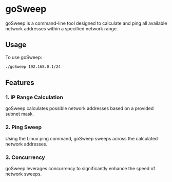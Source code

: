 # goSweep

goSweep is a command-line tool designed to calculate and ping all available network addresses within a specified network range.

## Usage

To use goSweep:

```bash
./goSweep 192.168.0.1/24
```

## Features

### 1. IP Range Calculation

goSweep calculates possible network addresses based on a provided subnet mask.

### 2. Ping Sweep

Using the Linux ping command, goSweep sweeps across the calculated network addresses.

### 3. Concurrency

goSweep leverages concurrency to significantly enhance the speed of network sweeps.
